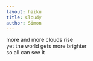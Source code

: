 ```yaml
---
layout: haiku
title: Cloudy
author: Simon
---
```


more and more clouds rise<br>
yet the world gets more brighter<br>
so all can see it<br>